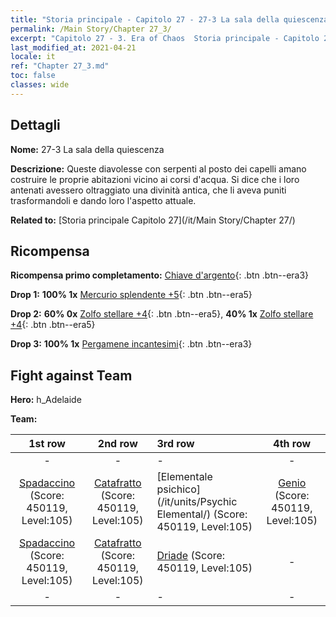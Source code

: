 ```yaml
---
title: "Storia principale - Capitolo 27 - 27-3 La sala della quiescenza"
permalink: /Main Story/Chapter 27_3/
excerpt: "Capitolo 27 - 3. Era of Chaos  Storia principale - Capitolo 27_3. 27-3 La sala della quiescenza"
last_modified_at: 2021-04-21
locale: it
ref: "Chapter 27_3.md"
toc: false
classes: wide
---
```


## Dettagli

 **Nome:** 27-3 La sala della quiescenza

 **Descrizione:** Queste diavolesse con serpenti al posto dei capelli amano costruire le proprie abitazioni vicino ai corsi d'acqua. Si dice che i loro antenati avessero oltraggiato una divinità antica, che li aveva puniti trasformandoli e dando loro l'aspetto attuale.

 **Related to:** [Storia principale Capitolo 27](/it/Main Story/Chapter 27/)

## Ricompensa

 **Ricompensa primo completamento:** [Chiave d'argento](/it/Items/con_693/){: .btn .btn--era3}

 **Drop 1:** **100% 1x** [Mercurio splendente +5](/it/Items/mat_98/){: .btn .btn--era5}

 **Drop 2:** **60% 0x** [Zolfo stellare +4](/it/Items/mat_92/){: .btn .btn--era5}, **40% 1x** [Zolfo stellare +4](/it/Items/mat_92/){: .btn .btn--era5}

 **Drop 3:** **100% 1x** [Pergamene incantesimi](/it/Items/con_694/){: .btn .btn--era3}


## Fight against Team
 **Hero:** h_Adelaide

 **Team:**


  | 1st row | 2nd row | 3rd row | 4th row |
  |:----:|:----:|:----|:----:|
  | - | - | - | - |
  | [Spadaccino](/it/units/Swordsman/) (Score: 450119, Level:105)  | [Catafratto](/it/units/Cavalier/) (Score: 450119, Level:105)  | [Elementale psichico](/it/units/Psychic Elemental/) (Score: 450119, Level:105)  | [Genio](/it/units/Genie/) (Score: 450119, Level:105)  |
  | [Spadaccino](/it/units/Swordsman/) (Score: 450119, Level:105)  | [Catafratto](/it/units/Cavalier/) (Score: 450119, Level:105)  | [Driade](/it/units/Sprite/) (Score: 450119, Level:105)  | - |
  | - | - | - | - |


